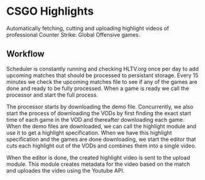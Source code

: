 # CSGO Highlights
Automatically fetching, cutting and uploading highlight videos of professional Counter Strike: Global Offensive games.

## Workflow
Scheduler is constantly running and checking HLTV.org once per day to add upcoming matches that should be processed to persistant storage. Every 15 minutes we check the upcoming matches file to see if any of the games are done and ready to be fully processed. When a game is ready we call the processor and start the full process.

The processor starts by downloading the demo file. Concurrently, we also start the process of downloading the VODs by first finding the exact start time of each game in the VOD and thereafter downloading each game. When the demo files are downloaded, we can call the highlight module and use it to get a highlight specification. When we have this highlight specification and the games are done downloading, we start the editor that cuts each highlight out of the VODs and combines them into a single video.

When the editor is done, the created highlight video is sent to the upload module. This module creates metadata for the video based on the match and uploades the video using the Youtube API.

